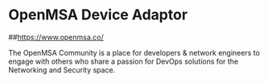 # OpenMSA Device Adaptor
##https://www.openmsa.co/

The OpenMSA Community is a place for developers & network engineers to engage with others who share a passion for DevOps solutions for the Networking and Security space.




